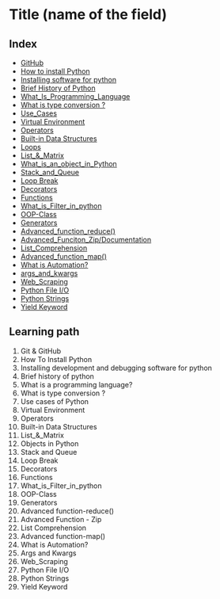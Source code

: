 <!--
1. Every major folder, for example, Frontend Web Development, Backend Web Development, Data Structures and Algorithm, etc, will have an index page.
2. Every index page should have a title, index with a link to all the language/topic folders, and a Learning path.
3. The learning path should act as a roadmap to the learners. The learners should not be clueless after coming to the repository.
    -->

# Title (name of the field)

## Index

- [GitHub](./Git_And_GitHub)
- [How to install Python](./How_To_Install_Python)
- [Installing software for python](./Installing_Software)
- [Brief History of Python](./History_Of_Python)
- [What_Is_Programming_Language](./What_Is_Programming_Language)
- [What is type conversion ?](./Type_Conversion)
- [Use_Cases](./Use_Cases)
- [Virtual Environment](./Virtual_Environment)
- [Operators](./Operators)
- [Built-in Data Structures](./Built-in_Data_Structures)
- [Loops](./Loops)
- [List\_&_Matrix](./List_&_Matrix)
- [What_is_an_object_in_Python](./What_is_an_object_in_Python)
- [Stack_and_Queue](./Stack_and_Queue)
- [Loop Break](./Loops_Break)
- [Decorators](./Decorators)
- [Functions](./Functions)
- [What_is_Filter_in_python](./What_is_Filter_in_python)
- [OOP-Class](./OOP-Class)
- [Generators](./Generators)
- [Advanced_function_reduce()](<./Advanced_function_reduce()>)
- [Advanced_Funciton_Zip/Documentation](./Advanced_Funciton_Zip/Documentation)
- [List_Comprehension](./List_Comprehension)
- [Advanced_function_map()](./Advanced_function_map())
- [What is Automation?](./What_is_Automation)
- [args_and_kwargs](./args_&_kwargs)
- [Web_Scraping](./Web_Scraping)
- [Python File I/O](./Python_File_IO)
- [Python Strings](./Python_Strings)
- [Yield Keyword](./Yield_Keyword)


## Learning path

1. Git & GitHub
2. How To Install Python
3. Installing development and debugging software for python
4. Brief history of python
5. What is a programming language?
6. What is type conversion ?
7. Use cases of Python
8. Virtual Environment
9. Operators
10. Built-in Data Structures
11. List\_&_Matrix
12. Objects in Python
13. Stack and Queue
14. Loop Break
15. Decorators
16. Functions
17. What_is_Filter_in_python
18. OOP-Class
19. Generators
20. Advanced function-reduce()
21. Advanced Function - Zip
22. List Comprehension
23. Advanced function-map()
24. What is Automation?
25. Args and Kwargs
26. Web_Scraping
27. Python File I/O
28. Python Strings
29. Yield Keyword
